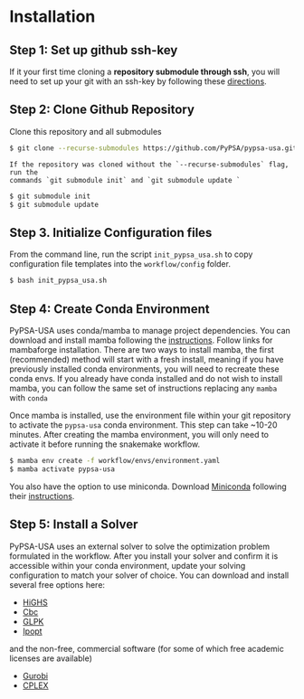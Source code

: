 # Installation

## Step 1: Set up github ssh-key

If it your first time cloning a **repository submodule through ssh**, you will need to set up your git with an ssh-key by following these [directions](https://docs.github.com/en/authentication/connecting-to-github-with-ssh/generating-a-new-ssh-key-and-adding-it-to-the-ssh-agent).

## Step 2: Clone Github Repository

Clone this repository and all submodules

```bash
$ git clone --recurse-submodules https://github.com/PyPSA/pypsa-usa.git
```

```{note}
If the repository was cloned without the `--recurse-submodules` flag, run the
commands `git submodule init` and `git submodule update `
```

```bash
$ git submodule init
$ git submodule update
```

## Step 3. Initialize Configuration files 

From the command line, run the script `init_pypsa_usa.sh` to copy configuration file 
templates into the `workflow/config` folder. 

```bash 
$ bash init_pypsa_usa.sh
```

## Step 4: Create Conda Environment

PyPSA-USA uses conda/mamba to manage project dependencies. You can download and install mamba following the [instructions](https://mamba.readthedocs.io/en/latest/mamba-installation.html). Follow links for mambaforge installation. There are two ways to install mamba, the first (recommended) method will start with a fresh install, meaning if you have previously installed conda environments, you will need to recreate these conda envs. If you already have conda installed and do not wish to install mamba, you can follow the same set of instructions replacing any `mamba` with `conda`

Once mamba is installed, use the environment file within your git repository to activate the `pypsa-usa` conda environment. This step can take ~10-20 minutes. After creating the mamba environment, you will only need to activate it before running the snakemake workflow.

```bash
$ mamba env create -f workflow/envs/environment.yaml
$ mamba activate pypsa-usa
```

You also have the option to use miniconda. Download [Miniconda](https://docs.conda.io/en/latest/miniconda.html) following their [instructions](https://docs.conda.io/en/latest/miniconda.html).


## Step 5: Install a Solver

PyPSA-USA uses an external solver to solve the optimization problem formulated in the workflow. After you install your solver and confirm it is accessible within your conda environment, update your solving configuration to match your solver of choice.
You can download and install several free options here:

- [HiGHS](https://highs.dev/)
- [Cbc](https://projects.coin-or.org/Cbc#DownloadandInstall)
- [GLPK](https://www.gnu.org/software/glpk/)
- [Ipopt](https://coin-or.github.io/Ipopt/INSTALL.html)

and the non-free, commercial software (for some of which free academic licenses are available)

- [Gurobi](https://www.gurobi.com/documentation/quickstart.html)
- [CPLEX](https://www.ibm.com/products/ilog-cplex-optimization-studio)

